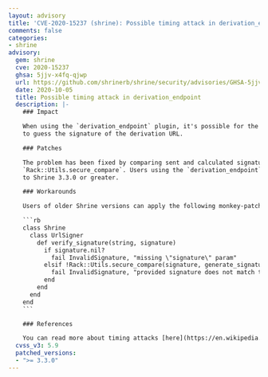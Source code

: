 ```yaml
---
layout: advisory
title: 'CVE-2020-15237 (shrine): Possible timing attack in derivation_endpoint'
comments: false
categories:
- shrine
advisory:
  gem: shrine
  cve: 2020-15237
  ghsa: 5jjv-x4fq-qjwp
  url: https://github.com/shrinerb/shrine/security/advisories/GHSA-5jjv-x4fq-qjwp
  date: 2020-10-05
  title: Possible timing attack in derivation_endpoint
  description: |-
    ### Impact

    When using the `derivation_endpoint` plugin, it's possible for the attacker to use a timing attack
    to guess the signature of the derivation URL.

    ### Patches

    The problem has been fixed by comparing sent and calculated signature in constant time, using
    `Rack::Utils.secure_compare`. Users using the `derivation_endpoint` plugin are urged to upgrade
    to Shrine 3.3.0 or greater.

    ### Workarounds

    Users of older Shrine versions can apply the following monkey-patch after loading the `derivation_endpoint` plugin:

    ```rb
    class Shrine
      class UrlSigner
        def verify_signature(string, signature)
          if signature.nil?
            fail InvalidSignature, "missing \"signature\" param"
          elsif !Rack::Utils.secure_compare(signature, generate_signature(string))
            fail InvalidSignature, "provided signature does not match the calculated signature"
          end
        end
      end
    end
    ```

    ### References

    You can read more about timing attacks [here](https://en.wikipedia.org/wiki/Timing_attack).
  cvss_v3: 5.9
  patched_versions:
  - ">= 3.3.0"
---
```


